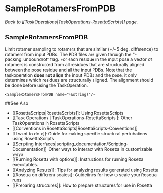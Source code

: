 # SampleRotamersFromPDB
*Back to [[TaskOperations|TaskOperations-RosettaScripts]] page.*
## SampleRotamersFromPDB

Limit rotamer sampling to rotamers that are similar (+/- 5 deg. difference) to rotamers from input PDBs. The PDB files are given through the "-packing::unboundrot" flag. For each residue in the input pose a vector of rotamers is constructed from all residues that are structurally aligned between the pose residue and all the input PDBs. Note that the taskoperation **__does not align__** the input PDBs and the pose, it only determines which residues are structurally aligned. The alignment should be done before using the TaskOperation. 

    <SampleRotamersFromPDB name="(&string)"/>


##See Also

* [[RosettaScripts|RosettaScripts]]: Using RosettaScripts
* [[Task Operations | TaskOperations-RosettaScripts]]: Other TaskOperations in RosettaScripts
* [[Conventions in RosettaScripts|RosettaScripts-Conventions]]
* [[I want to do x]]: Guide for making specific structural pertubations using RosettaScripts
* [[Scripting Interfaces|scripting_documentation/Scripting-Documentation]]: Other ways to interact with Rosetta in customizable ways
* [[Running Rosetta with options]]: Instructions for running Rosetta executables.
* [[Analyzing Results]]: Tips for analyzing results generated using Rosetta
* [[Rosetta on different scales]]: Guidelines for how to scale your Rosetta runs
* [[Preparing structures]]: How to prepare structures for use in Rosetta